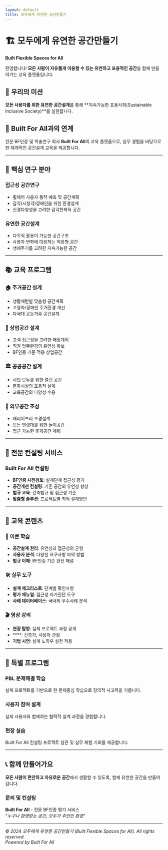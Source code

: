 ```yaml
---
layout: default
title: 모두에게 유연한 공간만들기
---
```


# 🏗️ 모두에게 유연한 공간만들기
**Built Flexible Spaces for All**

환영합니다! **모든 사람이 자유롭게 이용할 수 있는 유연하고 포용적인 공간**을 함께 만들어가는 교육 플랫폼입니다.

## 🎯 우리의 미션
**모든 사용자를 위한 유연한 공간설계**를 통해 **지속가능한 포용사회(Sustainable Inclusive Society)**를 실현합니다.

## 🏢 Built For All과의 연계
전문 BF인증 및 학술연구 회사 **Built For All**의 교육 플랫폼으로, 실무 경험을 바탕으로 한 체계적인 공간설계 교육을 제공합니다.

---

## 🔬 핵심 연구 분야

### **접근성 공간연구**
- 휠체어 사용자 동작 예측 및 공간계획
- 감각(시청각)장애인을 위한 환경설계
- 신경다양성을 고려한 감각친화적 공간

### **유연한 공간설계**
- 다목적 활용이 가능한 공간구조
- 사용자 변화에 대응하는 적응형 공간
- 생애주기를 고려한 지속가능한 공간

---

## 📚 교육 프로그램

### **🏠 주거공간 설계**
- 생활패턴별 맞춤형 공간계획
- 고령자/장애인 주거환경 개선
- 다세대 공동거주 공간설계

### **🏢 상업공간 설계**
- 고객 접근성을 고려한 매장계획
- 직원 업무환경의 유연성 확보
- BF인증 기준 적용 상업공간

### **🏛️ 공공공간 설계**
- 시민 모두를 위한 열린 공간
- 문화시설의 포용적 설계
- 교육공간의 다양성 수용

### **🌳 외부공간 조성**
- 배리어프리 조경설계
- 모든 연령대를 위한 놀이공간
- 접근 가능한 휴게공간 계획

---

## 💼 전문 컨설팅 서비스

### **Built For All 컨설팅**
- **BF인증 사전검토**: 설계단계 접근성 평가
- **공간개선 컨설팅**: 기존 공간의 유연성 향상
- **법규 교육**: 건축법규 및 접근성 기준
- **맞춤형 솔루션**: 프로젝트별 최적 설계방안

---

## 🎥 교육 콘텐츠

### **📖 이론 학습**
- **공간설계 원리**: 유연성과 접근성의 균형
- **사용자 분석**: 다양한 요구사항 파악 방법
- **법규 이해**: BF인증 기준 완전 해설

### **🛠️ 실무 도구**
- **설계 체크리스트**: 단계별 확인사항
- **평가 매뉴얼**: 접근성 자가진단 도구
- **사례 데이터베이스**: 국내외 우수사례 분석

### **🎬 영상 강의**
- **현장 탐방**: 실제 프로젝트 과정 공개
- ****: 건축가, 사용자 관점
- **기법 시연**: 설계 노하우 실전 적용

---

## 🌟 특별 프로그램

### **PBL 문제해결 학습**
실제 프로젝트를 기반으로 한 문제중심 학습으로 창의적 사고력을 기릅니다.

### **사용자 참여 설계**
실제 사용자와 함께하는 협력적 설계 과정을 경험합니다.

### **현장 실습**
Built For All 컨설팅 프로젝트 참관 및 실무 체험 기회를 제공합니다.

---

## 📞 함께 만들어가요

**모든 사람이 편안하고 자유로운 공간**에서 생활할 수 있도록, 함께 유연한 공간을 만들어갑니다.

### 문의 및 컨설팅
**Built For All** - 전문 BF인증 평가 서비스  
*"누구나 환영받는 공간, 모두가 주인인 환경"*

---

*© 2024 모두에게 유연한 공간만들기 (Built Flexible Spaces for All). All rights reserved.*  
*Powered by Built For All*
